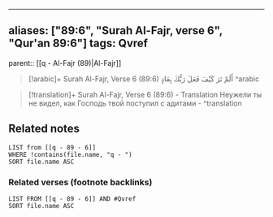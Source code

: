 
---
aliases: ["89:6", "Surah Al-Fajr, verse 6", "Qur'an 89:6"]
tags: Qvref
---

parent:: [[q - Al-Fajr (89)|Al-Fajr]]

> [!arabic]+ Surah Al-Fajr, Verse 6 (89:6)
> <span class="quran-arabic">أَلَمْ تَرَ كَيْفَ فَعَلَ رَبُّكَ بِعَادٍ</span>
^arabic

> [!translation]+ Surah Al-Fajr, Verse 6 (89:6) - Translation
> Неужели ты не видел, как Господь твой поступил с адитами -
^translation



## Related notes
```dataview
LIST from [[q - 89 - 6]]
WHERE !contains(file.name, "q - ")
SORT file.name ASC
```

### Related verses (footnote backlinks)
```dataview
LIST FROM [[q - 89 - 6]] AND #Qvref
SORT file.name ASC
```

